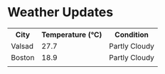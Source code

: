 # Weather Updates

<!-- WEATHER-UPDATE-START -->
<table><tr><th>City</th><th>Temperature (°C)</th><th>Condition</th></tr><tr><td>Valsad</td><td>27.7</td><td>Partly Cloudy</td></tr><tr><td>Boston</td><td>18.9</td><td>Partly Cloudy</td></tr><tr><td></td><td></td><td></td></tr></table>
<!-- WEATHER-UPDATE-END -->

